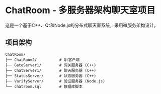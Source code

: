 # ChatRoom - 多服务器架构聊天室项目

这是一个基于C++、Qt和Node.js的分布式聊天室系统，采用微服务架构设计。

## 项目架构

```
ChatRoom/
├── ChatRoom2/          # Qt客户端
├── GateServer1/        # 网关服务器 (C++)
├── ChatServer1/        # 聊天服务器 (C++)  
├── StatusServer/       # 状态服务器 (C++)
├── VarifyServer/       # 验证服务器 (Node.js)
└── chatroom.sql        # 数据库脚本
```